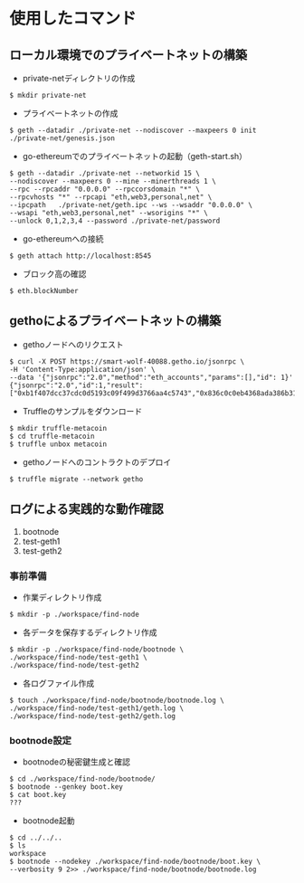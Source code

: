 # 使用したコマンド


## ローカル環境でのプライベートネットの構築
- private-netディレクトリの作成
```
$ mkdir private-net
```

- プライベートネットの作成
```
$ geth --datadir ./private-net --nodiscover --maxpeers 0 init ./private-net/genesis.json 
```

- go-ethereumでのプライベートネットの起動（geth-start.sh）
```
$ geth --datadir ./private-net --networkid 15 \
--nodiscover --maxpeers 0 --mine --minerthreads 1 \
--rpc --rpcaddr "0.0.0.0" --rpccorsdomain "*" \
--rpcvhosts "*" --rpcapi "eth,web3,personal,net" \
--ipcpath   ./private-net/geth.ipc --ws --wsaddr "0.0.0.0" \
--wsapi "eth,web3,personal,net" --wsorigins "*" \
--unlock 0,1,2,3,4 --password ./private-net/password
```

- go-ethereumへの接続
```
$ geth attach http://localhost:8545
```

- ブロック高の確認
```
$ eth.blockNumber
```


## gethoによるプライベートネットの構築

- gethoノードへのリクエスト
```
$ curl -X POST https://smart-wolf-40088.getho.io/jsonrpc \
-H 'Content-Type:application/json' \
--data '{"jsonrpc":"2.0","method":"eth_accounts","params":[],"id": 1}' {"jsonrpc":"2.0","id":1,"result":["0xb1f407dcc37cdc0d5193c09f499d3766aa4c5743","0x836c0c0eb4368ada386b319e69eace9bf9a96418","0xc5693c0c32529b556b523c59918ed6f148b68beb"]}
```

- Truffleのサンプルをダウンロード
```
$ mkdir truffle-metacoin
$ cd truffle-metacoin
$ truffle unbox metacoin
```

- gethoノードへのコントラクトのデプロイ
```
$ truffle migrate --network getho
```

## ログによる実践的な動作確認

1. bootnode
2. test-geth1
3. test-geth2

### 事前準備
- 作業ディレクトリ作成
```
$ mkdir -p ./workspace/find-node
```

- 各データを保存するディレクトリ作成
```
$ mkdir -p ./workspace/find-node/bootnode \
./workspace/find-node/test-geth1 \
./workspace/find-node/test-geth2

```

- 各ログファイル作成
```
$ touch ./workspace/find-node/bootnode/bootnode.log \
./workspace/find-node/test-geth1/geth.log \
./workspace/find-node/test-geth2/geth.log
```

### bootnode設定

- bootnodeの秘密鍵生成と確認
```
$ cd ./workspace/find-node/bootnode/
$ bootnode --genkey boot.key
$ cat boot.key
???
```

- bootnode起動
```
$ cd ../../..
$ ls
workspace
$ bootnode --nodekey ./workspace/find-node/bootnode/boot.key \
--verbosity 9 2>> ./workspace/find-node/bootnode/bootnode.log
```